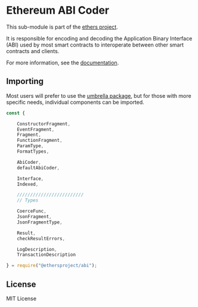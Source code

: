 # Ethereum ABI Coder

This sub-module is part of the [ethers project](https://github.com/ethers-io/ethers.js).

It is responsible for encoding and decoding the Application Binary Interface \(ABI\) used by most smart contracts to interoperate between other smart contracts and clients.

For more information, see the [documentation](https://docs.ethers.io/v5/api/utils/abi/).

## Importing

Most users will prefer to use the [umbrella package](https://www.npmjs.com/package/ethers), but for those with more specific needs, individual components can be imported.

```javascript
const {

    ConstructorFragment,
    EventFragment,
    Fragment,
    FunctionFragment,
    ParamType,
    FormatTypes,

    AbiCoder,
    defaultAbiCoder,

    Interface,
    Indexed,

    /////////////////////////
    // Types

    CoerceFunc,
    JsonFragment,
    JsonFragmentType,

    Result,
    checkResultErrors,

    LogDescription,
    TransactionDescription

} = require("@ethersproject/abi");
```

## License

MIT License

